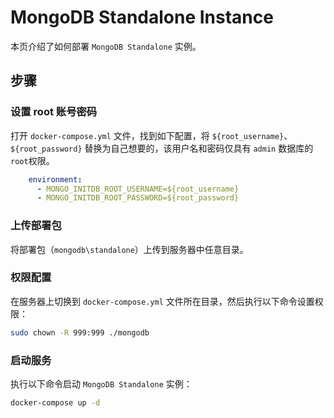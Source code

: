 # MongoDB Standalone Instance

本页介绍了如何部署 `MongoDB Standalone` 实例。

## 步骤

### 设置 root 账号密码

打开 `docker-compose.yml` 文件，找到如下配置，将 `${root_username}`、`${root_password}` 替换为自己想要的，该用户名和密码仅具有 `admin` 数据库的 `root`权限。

```yaml
    environment:
      - MONGO_INITDB_ROOT_USERNAME=${root_username}
      - MONGO_INITDB_ROOT_PASSWORD=${root_password}
```

### 上传部署包

将部署包（`mongodb\standalone`）上传到服务器中任意目录。

### 权限配置

在服务器上切换到 `docker-compose.yml` 文件所在目录，然后执行以下命令设置权限：

```bash
sudo chown -R 999:999 ./mongodb
```

### 启动服务

执行以下命令启动 `MongoDB Standalone` 实例：

```bash
docker-compose up -d
```